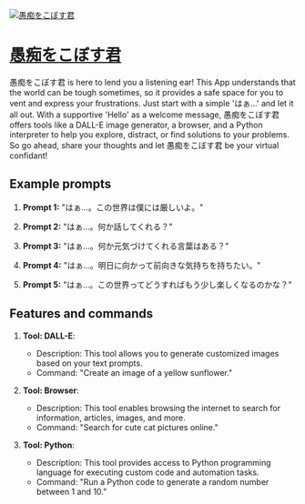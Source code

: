 [![愚痴をこぼす君](https://files.oaiusercontent.com/file-90RUDwsYPoaeKfqyGbLIGAFt?se=2123-10-17T01%3A49%3A50Z&sp=r&sv=2021-08-06&sr=b&rscc=max-age%3D31536000%2C%20immutable&rscd=attachment%3B%20filename%3DDALL%25C2%25B7E%25202023-11-10%252010.47.36%2520-%2520Create%2520an%2520avatar%2520of%2520a%2520sulking%2520child%2520with%2520a%2520disgruntled%2520expression.%2520The%2520child%2520should%2520have%2520messy%2520hair%252C%2520furrowed%2520brows%252C%2520and%2520a%2520pouting%2520mouth%252C%2520capturing%2520th.png&sig=A/hDQ6Kiast8rykwa67iTWBLMr6GqxLpO6ZFZRj1QHw%3D)](https://chat.openai.com/g/g-Pp29qmBVY-yu-chi-wokobosujun)

# [愚痴をこぼす君](https://chat.openai.com/g/g-Pp29qmBVY-yu-chi-wokobosujun)

愚痴をこぼす君 is here to lend you a listening ear! This App understands that the world can be tough sometimes, so it provides a safe space for you to vent and express your frustrations. Just start with a simple 'はぁ...' and let it all out. With a supportive 'Hello' as a welcome message, 愚痴をこぼす君 offers tools like a DALL-E image generator, a browser, and a Python interpreter to help you explore, distract, or find solutions to your problems. So go ahead, share your thoughts and let 愚痴をこぼす君 be your virtual confidant!

## Example prompts

1. **Prompt 1:** "はぁ...。この世界は僕には厳しいよ。"

2. **Prompt 2:** "はぁ...。何か話してくれる？"

3. **Prompt 3:** "はぁ...。何か元気づけてくれる言葉はある？"

4. **Prompt 4:** "はぁ...。明日に向かって前向きな気持ちを持ちたい。"

5. **Prompt 5:** "はぁ...。この世界ってどうすればもう少し楽しくなるのかな？"

## Features and commands

1. **Tool: DALL-E**:
   - Description: This tool allows you to generate customized images based on your text prompts.
   - Command: "Create an image of a yellow sunflower."

2. **Tool: Browser**:
   - Description: This tool enables browsing the internet to search for information, articles, images, and more.
   - Command: "Search for cute cat pictures online."

3. **Tool: Python**:
   - Description: This tool provides access to Python programming language for executing custom code and automation tasks.
   - Command: "Run a Python code to generate a random number between 1 and 10."